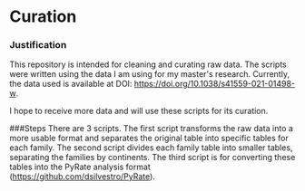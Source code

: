 # Curation

### Justification
This repository is intended for cleaning and curating raw data. The scripts were written using the data I am using for my master's research. Currently, the data used is available at DOI: https://doi.org/10.1038/s41559-021-01498-w.

I hope to receive more data and will use these scripts for its curation.

###Steps
There are 3 scripts. The first script transforms the raw data into a more usable format and separates the original table into specific tables for each family. The second script divides each family table into smaller tables, separating the families by continents. The third script is for converting these tables into the PyRate analysis format (https://github.com/dsilvestro/PyRate).
